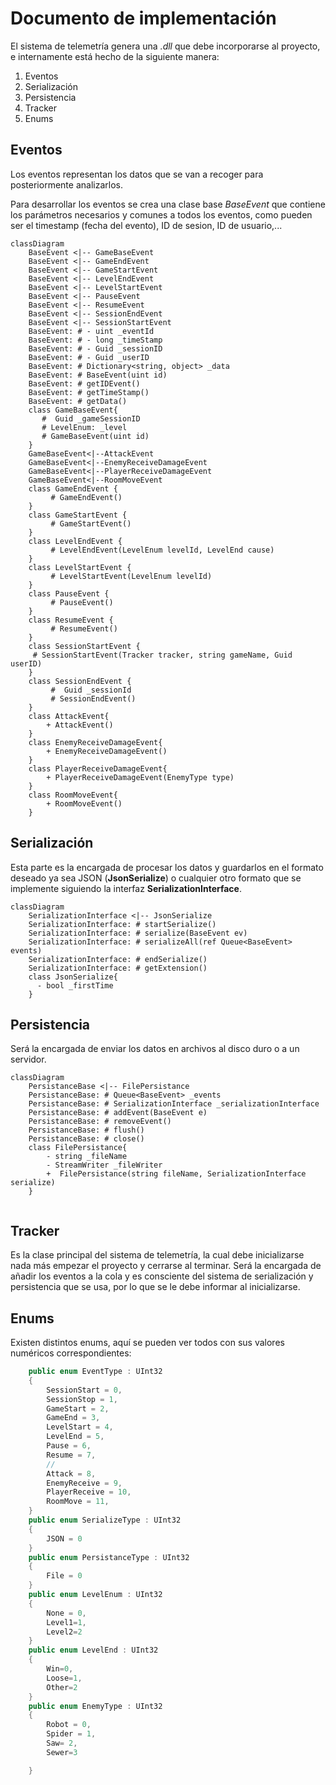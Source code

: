 # Documento de implementación

El sistema de telemetría genera una *.dll* que debe incorporarse al proyecto, e internamente está hecho de la siguiente manera:

1. Eventos
2. Serialización
3. Persistencia
4. Tracker
5. Enums

## Eventos

Los eventos representan los datos que se van a recoger para posteriormente analizarlos.

Para desarrollar los eventos se crea una clase base *BaseEvent* que contiene los parámetros necesarios y comunes a todos los eventos, como pueden ser el timestamp (fecha del evento), ID de sesion, ID de usuario,...

```mermaid
classDiagram
    BaseEvent <|-- GameBaseEvent
    BaseEvent <|-- GameEndEvent
    BaseEvent <|-- GameStartEvent
    BaseEvent <|-- LevelEndEvent
    BaseEvent <|-- LevelStartEvent
    BaseEvent <|-- PauseEvent
    BaseEvent <|-- ResumeEvent
    BaseEvent <|-- SessionEndEvent
    BaseEvent <|-- SessionStartEvent
    BaseEvent: # - uint _eventId
    BaseEvent: # - long _timeStamp
    BaseEvent: # - Guid _sessionID
    BaseEvent: # - Guid _userID
    BaseEvent: # Dictionary<string, object> _data
    BaseEvent: # BaseEvent(uint id)
    BaseEvent: # getIDEvent()
    BaseEvent: # getTimeStamp()
    BaseEvent: # getData() 
    class GameBaseEvent{
       #  Guid _gameSessionID
       # LevelEnum: _level
       # GameBaseEvent(uint id)
    }
    GameBaseEvent<|--AttackEvent
    GameBaseEvent<|--EnemyReceiveDamageEvent
    GameBaseEvent<|--PlayerReceiveDamageEvent
    GameBaseEvent<|--RoomMoveEvent
    class GameEndEvent {
         # GameEndEvent()
    }
    class GameStartEvent {
         # GameStartEvent() 
    }
    class LevelEndEvent {
         # LevelEndEvent(LevelEnum levelId, LevelEnd cause)
    }
    class LevelStartEvent {
         # LevelStartEvent(LevelEnum levelId)
    }
    class PauseEvent {
         # PauseEvent()
    }
    class ResumeEvent {
         # ResumeEvent()
    }
    class SessionStartEvent {
     # SessionStartEvent(Tracker tracker, string gameName, Guid userID)
    }
    class SessionEndEvent {
         #  Guid _sessionId
         # SessionEndEvent()
    }
    class AttackEvent{
        + AttackEvent()
    }
    class EnemyReceiveDamageEvent{
        + EnemyReceiveDamageEvent()
    }
    class PlayerReceiveDamageEvent{
        + PlayerReceiveDamageEvent(EnemyType type)
    }
    class RoomMoveEvent{
        + RoomMoveEvent()
    }

```

## Serialización

Esta parte es la encargada de procesar los datos y guardarlos en el formato deseado ya sea JSON (**JsonSerialize**) o cualquier otro formato que se implemente siguiendo la interfaz **SerializationInterface**.

```mermaid
classDiagram
    SerializationInterface <|-- JsonSerialize
    SerializationInterface: # startSerialize()
    SerializationInterface: # serialize(BaseEvent ev)
    SerializationInterface: # serializeAll(ref Queue<BaseEvent> events)
    SerializationInterface: # endSerialize()
    SerializationInterface: # getExtension()
    class JsonSerialize{
      - bool _firstTime
    }

```

## Persistencia

Será la encargada de enviar los datos en archivos al disco duro o a un servidor.

```mermaid
classDiagram
    PersistanceBase <|-- FilePersistance
    PersistanceBase: # Queue<BaseEvent> _events
    PersistanceBase: # SerializationInterface _serializationInterface
    PersistanceBase: # addEvent(BaseEvent e)
    PersistanceBase: # removeEvent()
    PersistanceBase: # flush()
    PersistanceBase: # close()
    class FilePersistance{
        - string _fileName
        - StreamWriter _fileWriter
        +  FilePersistance(string fileName, SerializationInterface serialize)
    }


```

## Tracker

Es la clase principal del sistema de telemetría, la cual debe inicializarse nada más empezar el proyecto y cerrarse al terminar.
Será la encargada de añadir los eventos a la cola y es consciente del sistema de serialización y persistencia que se usa, por lo que se le debe informar al inicializarse.


## Enums

Existen distintos enums, aquí se pueden ver todos con sus valores numéricos correspondientes:
```c#
    public enum EventType : UInt32
    {
        SessionStart = 0,
        SessionStop = 1,
        GameStart = 2,
        GameEnd = 3,
        LevelStart = 4,
        LevelEnd = 5,
        Pause = 6,
        Resume = 7,
        //
        Attack = 8,
        EnemyReceive = 9,
        PlayerReceive = 10,
        RoomMove = 11,
    }
    public enum SerializeType : UInt32
    {
        JSON = 0
    }
    public enum PersistanceType : UInt32
    {
        File = 0
    }
    public enum LevelEnum : UInt32
    {
        None = 0,
        Level1=1,
        Level2=2
    }
    public enum LevelEnd : UInt32
    {
        Win=0,
        Loose=1,
        Other=2
    }
    public enum EnemyType : UInt32
    {
        Robot = 0,
        Spider = 1,
        Saw= 2,
        Sewer=3

    }
```